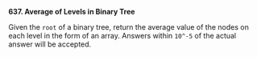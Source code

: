 **637. Average of Levels in Binary Tree**

Given the `root` of a binary tree, return the average value of the nodes on each level in the form of an array. Answers within `10^-5` of the actual answer will be accepted.

 